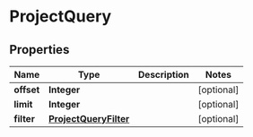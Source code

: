 
# ProjectQuery

## Properties
Name | Type | Description | Notes
------------ | ------------- | ------------- | -------------
**offset** | **Integer** |  |  [optional]
**limit** | **Integer** |  |  [optional]
**filter** | [**ProjectQueryFilter**](ProjectQueryFilter.md) |  |  [optional]



